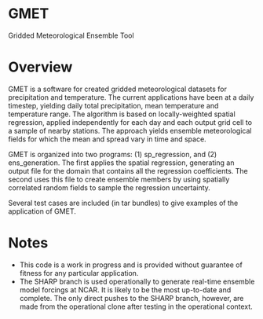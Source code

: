 # GMET
Gridded Meteorological Ensemble Tool

# Overview

GMET is a software for created gridded meteorological datasets for precipitation and temperature.  The current applications have been at a daily timestep, yielding daily total precipitation, mean temperature and temperature range. The algorithm is based on locally-weighted spatial regression, applied independently for each day and each output grid cell to a sample of nearby stations.  The approach yields ensemble meteorological fields for which the mean and spread vary in time and space.  

GMET is organized into two programs:  (1) sp_regression, and (2) ens_generation.  The first applies the spatial regression, generating an output file for the domain that contains all the regression coefficients.  The second uses this file to create ensemble members by using spatially correlated random fields to sample the regression uncertainty. 

Several test cases are included (in tar bundles) to give examples of the application of GMET. 

# Notes

* This code is a work in progress and is provided without guarantee of fitness for any particular application.  
* The SHARP branch is used operationally to generate real-time ensemble model forcings at NCAR.  It is likely to be the most 
up-to-date and complete.  The only direct pushes to the SHARP branch, however, are made from the operational clone after 
testing in the operational context.
